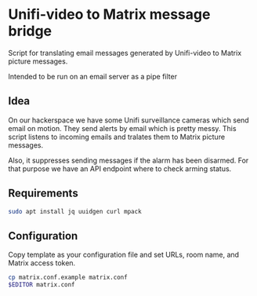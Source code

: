 # Unifi-video to Matrix message bridge

Script for translating email messages generated by Unifi-video to
Matrix picture messages.

Intended to be run on an email server as a pipe filter

## Idea

On our hackerspace we have some Unifi surveillance cameras which send
email on motion. They send alerts by email which is pretty messy. This
script listens to incoming emails and tralates them to Matrix picture
messages.

Also, it suppresses sending messages if the alarm has been
disarmed. For that purpose we have an API endpoint where to check
arming status.

## Requirements

```sh
sudo apt install jq uuidgen curl mpack
```

## Configuration

Copy template as your configuration file and set URLs, room name, and
Matrix access token.

```sh
cp matrix.conf.example matrix.conf
$EDITOR matrix.conf
```
